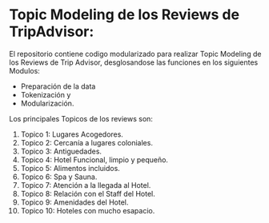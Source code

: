 # Topic Modeling de los Reviews de TripAdvisor:

El repositorio contiene codigo modularizado para realizar Topic Modeling de los Reviews de Trip Advisor,  desglosandose las funciones en los siguientes Modulos:

- Preparación de la data
- Tokenización y
- Modularización.

Los principales Topicos de los reviews son:

1. Topico 1:  Lugares Acogedores.
2. Topico 2:  Cercanía a lugares coloniales.
3. Topico 3:  Antiguedades.
4. Topico 4:  Hotel Funcional, limpio y pequeño.
5. Topico 5:  Alimentos incluidos.
6. Topico 6:  Spa y Sauna.
7. Topico 7:  Atención a la llegada al Hotel.
8. Topico 8:  Relación con el Staff del Hotel.
9. Topico 9:  Amenidades del Hotel.
10. Topico 10: Hoteles con mucho esapacio.
